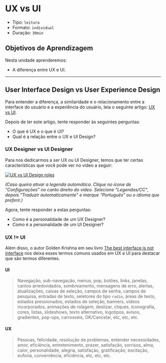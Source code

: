 # UX vs UI

- Tipo: `leitura`
- Formato: `individual`
- Duração: `30min`

## Objetivos de Aprendizagem

Nesta unidade aprenderemos:

- A diferença entre UX e UI.

***

## User Interface Design vs User Experience Design

Para entender a diferença, a similaridade e o relacionamento entre a interface do
usuário e a experiência do usuário, leia o seguinte artigo:
[UX vs UI](https://medium.com/aela/qual-a-diferen%C3%A7a-entre-ux-e-ui-1ea8a4b4f747).

Depois de ler este artigo, tente responder às seguintes perguntas:

- O que é UX e o que é UI?
- Qual é a relação entre o UX e UI Design?

### UX Designer vs UI Designer

Para nos dedicarmos a ser UX ou UI Designer, temos que ter certas características
que você pode ver no vídeo a seguir:

[![UX vs UI Design roles](https://img.youtube.com/vi/ft5TzxG-LAc/0.jpg)](https://www.youtube.com/watch?v=ft5TzxG-LAc&cc_lang_pref=es&cc_load_policy=1)

_(Caso queira ativar a legenda automática. Clique no ícone de “Configurações” no
canto direito do vídeo. Selecione "Legendas/CC", depois "Traduzir
automaticamente" e marque “Português” ou o idioma que preferir.)_

Agora, tente responder a estas perguntas:

- Como é a personalidade de um UX Designer?
- Como é a personalidade de um UI Designer?

### UX != UI

Além disso, o autor Golden Krishna em seu livro
[The best interface is not interface](http://www.nointerface.com/book/)
nos deixa esses termos comuns usados em UX e UI para destacar
que são termos diferentes.

#### UI

> Navegação, sub-navegação, menus, pop, botões, links, janelas, cantos
> arredondados, sombreamento, mensagens de erro, alertas, atualizações, caixas
> de seleção, campos de senha, campos de pesquisa, entradas de texto, seletores
> do tipo `radio`, áreas de texto, estados pressionados, estados de seleção,
> banners, vídeos incorporados, animações de rolagem,
> deslizar, cliques, iconografia, cores, listas, slideshows, texto alternativo,
> logotipos, avisos, gradientes, pop-ups, carrosséis, OK/Cancelar, etc, etc,
> etc.

#### UX

> Pessoas, felicidade, resolução de problemas, entender necessidades,
> amor, eficiência, entretenimento, prazer, satisfação, sorrisos, alma,
> calor, personalidade, alegria, satisfação, gratificação, excitação,
> euforia, conveniência, eficiência, etc, etc, etc.
